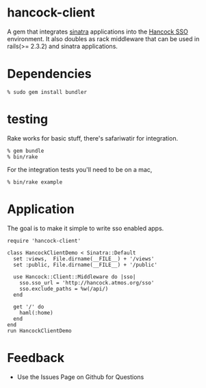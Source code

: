 hancock-client
==============

A gem that integrates [sinatra][sinatra] applications into the 
[Hancock SSO][hancocksso] environment.  It also doubles as rack middleware that
can be used in rails(>= 2.3.2) and sinatra applications.

Dependencies
============
    % sudo gem install bundler

testing
=======
Rake works for basic stuff, there's safariwatir for integration.

    % gem bundle
    % bin/rake

For the integration tests you'll need to be on a mac,

    % bin/rake example

Application
===========
The goal is to make it simple to write sso enabled apps.

    require 'hancock-client'

    class HancockClientDemo < Sinatra::Default
      set :views,  File.dirname(__FILE__) + '/views'
      set :public, File.dirname(__FILE__) + '/public'

      use Hancock::Client::Middleware do |sso|
        sso.sso_url = 'http://hancock.atmos.org/sso'
        sso.exclude_paths = %w(/api/)
      end

      get '/' do
        haml(:home)
      end
    end
    run HancockClientDemo

Feedback
========
* Use the Issues Page on Github for Questions

[sinatra]: http://www.sinatrarb.com
[hancocksso]: http://www.github.com/atmos/hancock/
